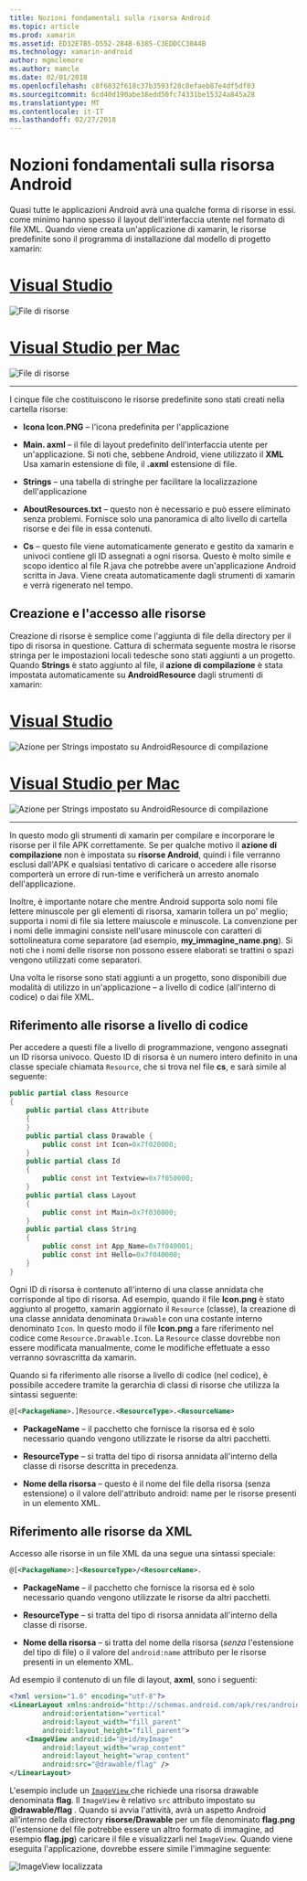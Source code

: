 ```yaml
---
title: Nozioni fondamentali sulla risorsa Android
ms.topic: article
ms.prod: xamarin
ms.assetid: ED32E7B5-D552-284B-6385-C3EDDCC30A4B
ms.technology: xamarin-android
author: mgmclemore
ms.author: mamcle
ms.date: 02/01/2018
ms.openlocfilehash: c8f6832f618c37b3593f28c8efaeb87e4df5df03
ms.sourcegitcommit: 6cd40d190abe38edd50fc74331be15324a845a28
ms.translationtype: MT
ms.contentlocale: it-IT
ms.lasthandoff: 02/27/2018
---
```

# <a name="android-resource-basics"></a>Nozioni fondamentali sulla risorsa Android

Quasi tutte le applicazioni Android avrà una qualche forma di risorse in essi. come minimo hanno spesso il layout dell'interfaccia utente nel formato di file XML. Quando viene creata un'applicazione di xamarin, le risorse predefinite sono il programma di installazione dal modello di progetto xamarin:

# <a name="visual-studiotabvswin"></a>[Visual Studio](#tab/vswin)

![File di risorse](android-resource-basics-images/01-resource-files-vs.png)
 
# <a name="visual-studio-for-mactabvsmac"></a>[Visual Studio per Mac](#tab/vsmac)

![File di risorse](android-resource-basics-images/01-resource-files-xs.png)
 
-----

I cinque file che costituiscono le risorse predefinite sono stati creati nella cartella risorse:

-  **Icona Icon.PNG** &ndash; l'icona predefinita per l'applicazione

-  **Main. axml** &ndash; il file di layout predefinito dell'interfaccia utente per un'applicazione. Si noti che, sebbene Android, viene utilizzato il **XML** Usa xamarin estensione di file, il **.axml** estensione di file.

-  **Strings** &ndash; una tabella di stringhe per facilitare la localizzazione dell'applicazione

-  **AboutResources.txt** &ndash; questo non è necessario e può essere eliminato senza problemi. Fornisce solo una panoramica di alto livello di cartella risorse e dei file in essa contenuti.

-  **Cs** &ndash; questo file viene automaticamente generato e gestito da xamarin e univoci contiene gli ID assegnati a ogni risorsa. Questo è molto simile e scopo identico al file R.java che potrebbe avere un'applicazione Android scritta in Java. Viene creata automaticamente dagli strumenti di xamarin e verrà rigenerato nel tempo.

<a name="Creating_and_Accessing_Resources" />

## <a name="creating-and-accessing-resources"></a>Creazione e l'accesso alle risorse

Creazione di risorse è semplice come l'aggiunta di file della directory per il tipo di risorsa in questione. Cattura di schermata seguente mostra le risorse stringa per le impostazioni locali tedesche sono stati aggiunti a un progetto. Quando **Strings** è stato aggiunto al file, il **azione di compilazione** è stata impostata automaticamente su **AndroidResource** dagli strumenti di xamarin:

# <a name="visual-studiotabvswin"></a>[Visual Studio](#tab/vswin)

![Azione per Strings impostato su AndroidResource di compilazione](android-resource-basics-images/02-build-action-vs.png)
 
# <a name="visual-studio-for-mactabvsmac"></a>[Visual Studio per Mac](#tab/vsmac)

![Azione per Strings impostato su AndroidResource di compilazione](android-resource-basics-images/02-build-action-xs.png)
 
-----
 

In questo modo gli strumenti di xamarin per compilare e incorporare le risorse per il file APK correttamente. Se per qualche motivo il **azione di compilazione** non è impostata su **risorse Android**, quindi i file verranno esclusi dall'APK e qualsiasi tentativo di caricare o accedere alle risorse comporterà un errore di run-time e verificherà un arresto anomalo dell'applicazione.

Inoltre, è importante notare che mentre Android supporta solo nomi file lettere minuscole per gli elementi di risorsa, xamarin tollera un po' meglio; supporta i nomi di file sia lettere maiuscole e minuscole. La convenzione per i nomi delle immagini consiste nell'usare minuscole con caratteri di sottolineatura come separatore (ad esempio, **my\_immagine\_name.png**). Si noti che i nomi delle risorse non possono essere elaborati se trattini o spazi vengono utilizzati come separatori.

Una volta le risorse sono stati aggiunti a un progetto, sono disponibili due modalità di utilizzo in un'applicazione &ndash; a livello di codice (all'interno di codice) o dai file XML.

<a name="Referencing_Resources_Programmatically" />

## <a name="referencing-resources-programmatically"></a>Riferimento alle risorse a livello di codice

Per accedere a questi file a livello di programmazione, vengono assegnati un ID risorsa univoco. Questo ID di risorsa è un numero intero definito in una classe speciale chiamata `Resource`, che si trova nel file **cs**, e sarà simile al seguente:

```csharp
public partial class Resource
{
    public partial class Attribute
    {
    }
    public partial class Drawable {
        public const int Icon=0x7f020000;
    }
    public partial class Id
    {
        public const int Textview=0x7f050000;
    }
    public partial class Layout
    {
        public const int Main=0x7f030000;
    }
    public partial class String
    {
        public const int App_Name=0x7f040001;
        public const int Hello=0x7f040000;
    }
}
```

Ogni ID di risorsa è contenuto all'interno di una classe annidata che corrisponde al tipo di risorsa. Ad esempio, quando il file **Icon.png** è stato aggiunto al progetto, xamarin aggiornato il `Resource` (classe), la creazione di una classe annidata denominata `Drawable` con una costante interno denominato `Icon`.
In questo modo il file **Icon.png** a fare riferimento nel codice come `Resource.Drawable.Icon`. La `Resource` classe dovrebbe non essere modificata manualmente, come le modifiche effettuate a esso verranno sovrascritta da xamarin.

Quando si fa riferimento alle risorse a livello di codice (nel codice), è possibile accedere tramite la gerarchia di classi di risorse che utilizza la sintassi seguente:

```xml
@[<PackageName>.]Resource.<ResourceType>.<ResourceName>
```

-  **PackageName** &ndash; il pacchetto che fornisce la risorsa ed è solo necessario quando vengono utilizzate le risorse da altri pacchetti.

-  **ResourceType** &ndash; si tratta del tipo di risorsa annidata all'interno della classe di risorse descritta in precedenza.

-  **Nome della risorsa** &ndash; questo è il nome del file della risorsa (senza estensione) o il valore dell'attributo android: name per le risorse presenti in un elemento XML.

<a name="Referencing_Resources_from_XML" />

## <a name="referencing-resources-from-xml"></a>Riferimento alle risorse da XML

Accesso alle risorse in un file XML da una segue una sintassi speciale:

```xml
@[<PackageName>:]<ResourceType>/<ResourceName>.
```

-  **PackageName** &ndash; il pacchetto che fornisce la risorsa ed è solo necessario quando vengono utilizzate le risorse da altri pacchetti.

-  **ResourceType** &ndash; si tratta del tipo di risorsa annidata all'interno della classe di risorse.

-  **Nome della risorsa** &ndash; si tratta del nome della risorsa (*senza* l'estensione del tipo di file) o il valore del `android:name` attributo per le risorse presenti in un elemento XML.

Ad esempio il contenuto di un file di layout, **axml**, sono i seguenti:

```xml
<?xml version="1.0" encoding="utf-8"?>
<LinearLayout xmlns:android="http://schemas.android.com/apk/res/android"
        android:orientation="vertical"
        android:layout_width="fill_parent"
        android:layout_height="fill_parent">
    <ImageView android:id="@+id/myImage"
        android:layout_width="wrap_content"
        android:layout_height="wrap_content"
        android:src="@drawable/flag" />
</LinearLayout>
```

L'esempio include un [ `ImageView` ](https://developer.xamarin.com/recipes/android/controls/imageview) che richiede una risorsa drawable denominata **flag**. Il `ImageView` è relativo `src` attributo impostato su  **@drawable/flag** . Quando si avvia l'attività, avrà un aspetto Android all'interno della directory **risorse/Drawable** per un file denominato **flag.png** (l'estensione del file potrebbe essere un altro formato di immagine, ad esempio **flag.jpg**) caricare il file e visualizzarli nel `ImageView`.
Quando viene eseguita l'applicazione, dovrebbe essere simile l'immagine seguente:

![ImageView localizzata](android-resource-basics-images/03-localized-screenshot.png)

